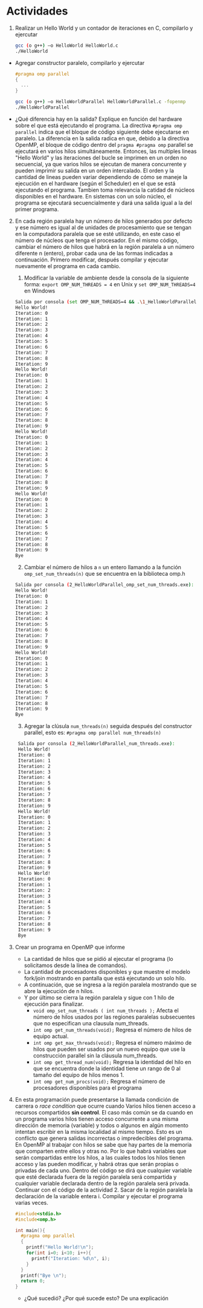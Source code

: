 # Actividades

1. Realizar un Hello World y un contador de iteraciones en C, compilarlo y ejercutar
   ```bash
   gcc (o g++) –o HelloWorld HelloWorld.c
   ./HelloWorld
   ```

- Agregar constructor paralelo, compilarlo y ejercutar

  ```C
  #pragma omp parallel
  {
  	...
  }
  ```

  ```bash
  gcc (o g++) –o HelloWorldParallel HelloWorldParallel.c -fopenmp
  ./HelloWorldParallel
  ```

- ¿Qué diferencia hay en la salida? Explique en función del hardware sobre el que está ejecutando el programa.
  La directiva `#pragma omp parallel` indica que el bloque de código siguiente debe ejecutarse en paralelo. La diferencia en la salida radica en que, debido a la directiva OpenMP, el bloque de código dentro del `pragma #pragma omp` parallel se ejecutará en varios hilos simultáneamente. Entonces, las multiples lineas "Hello World" y las iteraciones del bucle se imprimen en un orden no secuencial, ya que varios hilos se ejecutan de manera concurrente y pueden imprimir su salida en un orden intercalado. El orden y la cantidad de lineas pueden variar dependiendo de cómo se maneje la ejecución en el hardware (según el Scheduler) en el que se está ejecutando el programa. Tambien toma relevancia la catidad de núcleos disponibles en el hardware. En sistemas con un solo núcleo, el programa se ejecutará secuencialmente y dará una salida igual a la del primer programa.

2. En cada región paralela hay un número de hilos generados por defecto y ese número es igual al de unidades de procesamiento que se tengan en la computadora paralela que se esté utilizando, en este caso el número de núcleos que tenga el procesador.
   En el mismo código, cambiar el número de hilos que habrá en la región paralela a un número diferente n (entero), probar cada una de las formas indicadas a continuación. Primero modificar, después compilar y ejecutar nuevamente el programa en cada cambio.
   1. Modificar la variable de ambiente desde la consola de la siguiente forma:
      `export OMP_NUM_THREADS = 4` en Unix y `set OMP_NUM_THREADS=4` en Windows
   ```bash
   Salida por consola (set OMP_NUM_THREADS=4 && .\1_HelloWorldParallel.exe):
   Hello World!
   Iteration: 0
   Iteration: 1
   Iteration: 2
   Iteration: 3
   Iteration: 4
   Iteration: 5
   Iteration: 6
   Iteration: 7
   Iteration: 8
   Iteration: 9
   Hello World!
   Iteration: 0
   Iteration: 1
   Iteration: 2
   Iteration: 3
   Iteration: 4
   Iteration: 5
   Iteration: 6
   Iteration: 7
   Iteration: 8
   Iteration: 9
   Hello World!
   Iteration: 0
   Iteration: 1
   Iteration: 2
   Iteration: 3
   Iteration: 4
   Iteration: 5
   Iteration: 6
   Iteration: 7
   Iteration: 8
   Iteration: 9
   Hello World!
   Iteration: 0
   Iteration: 1
   Iteration: 2
   Iteration: 3
   Iteration: 4
   Iteration: 5
   Iteration: 6
   Iteration: 7
   Iteration: 8
   Iteration: 9
   Bye
   ```
   2. Cambiar el número de hilos a `n` un entero llamando a la función `omp_set_num_threads(n)` que se encuentra en la biblioteca omp.h
   ```bash
   Salida por consola (2_HelloWorldParallel_omp_set_num_threads.exe):
   Hello World!
   Iteration: 0
   Iteration: 1
   Iteration: 2
   Iteration: 3
   Iteration: 4
   Iteration: 5
   Iteration: 6
   Iteration: 7
   Iteration: 8
   Iteration: 9
   Hello World!
   Iteration: 0
   Iteration: 1
   Iteration: 2
   Iteration: 3
   Iteration: 4
   Iteration: 5
   Iteration: 6
   Iteration: 7
   Iteration: 8
   Iteration: 9
   Bye
   ```
   3. Agregar la clúsula `num_threads(n)` seguida después del constructor parallel, esto es: `#pragma omp parallel num_threads(n)`
   ```bash
    Salida por consola (2_HelloWorldParallel_num_threads.exe):
    Hello World!
    Iteration: 0
    Iteration: 1
    Iteration: 2
    Iteration: 3
    Iteration: 4
    Iteration: 5
    Iteration: 6
    Iteration: 7
    Iteration: 8
    Iteration: 9
    Hello World!
    Iteration: 0
    Iteration: 1
    Iteration: 2
    Iteration: 3
    Iteration: 4
    Iteration: 5
    Iteration: 6
    Iteration: 7
    Iteration: 8
    Iteration: 9
    Hello World!
    Iteration: 0
    Iteration: 1
    Iteration: 2
    Iteration: 3
    Iteration: 4
    Iteration: 5
    Iteration: 6
    Iteration: 7
    Iteration: 8
    Iteration: 9
    Bye
   ```
3. Crear un programa en OpenMP que informe

   - La cantidad de hilos que se pidió al ejecutar el programa (lo solicitamos desde la línea de comandos).
   - La cantidad de procesadores disponibles y que muestre el modelo fork/join mostrando en pantalla que está ejecutando un solo hilo.
   - A continuación, que se ingresa a la región paralela mostrando que se abre la ejecución de n hilos.
   - Y por último se cierra la región paralela y sigue con 1 hilo de ejecución para finalizar.
     - `void omp_set_num_threads ( int num_threads );` Afecta el número de hilos usados por las regiones paralelas subsecuentes que no especifican una clausula num_threads.
     - `int omp get_num_threads(void);` Regresa el número de hilos de equipo actual.
     - `int omp get_max_threads(void);` Regresa el número máximo de hilos que pueden ser usados por un nuevo equipo que use la construcción parallel sin la cláusula num_threads.
     - `int omp get_thread_num(void);` Regresa la identidad del hilo en que se encuentra donde la identidad tiene un rango de 0 al tamaño del equipo de hilos menos 1.
     - `int omp get_num_procs(void);` Regresa el número de procesadores disponibles para el programa

4. En esta programación puede presentarse la llamada condición de carrera o _race condition_ que ocurre cuando Varios hilos tienen acceso a recursos compartidos **sin control**. El caso más común se da cuando en un programa varios hilos tienen acceso concurrente a una misma dirección de memoria (variable) y todos o algunos en algún momento intentan escribir en la misma localidad al mismo tiempo. Esto es un conflicto que genera salidas incorrectas o impredecibles del programa.
   En OpenMP al trabajar con hilos se sabe que hay partes de la memoria que comparten entre ellos y otras no. Por lo que habrá variables que serán compartidas entre los hilos, a las cuales todos los hilos tienen acceso y las pueden modificar, y habrá otras que serán propias o privadas de cada uno.
   Dentro del código se dirá que cualquier variable que esté declarada fuera de la región paralela será compartida y cualquier variable declarada dentro de la región paralela será privada.
   Continuar con el código de la actividad 2. Sacar de la región paralela la declaración de la variable entera i. Compilar y ejecutar el programa varias veces.

   ```c
   #include<stdio.h>
   #include<omp.h>

   int main(){
     #pragma omp parallel
     {
       printf("Hello World!\n");
       for(int i=0; i<10; i++){
         printf("Iteration: %d\n", i);
       }
     }
     printf("Bye \n");
     return 0;
   }
   ```

   - ¿Qué sucedió? ¿Por qué sucede esto? De una explicación
